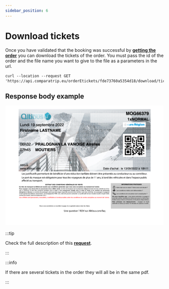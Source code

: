 ```yaml
---
sidebar_position: 6
---
```


# Download tickets

Once you have validated that the booking was successful by **[getting the order](./get-order)** you can download the tickets of the order.
You must pass the id of the order and the file name you want to give to the file as a parameters in the url.

```
curl --location --request GET 'https://api.comparatrip.eu/orderEtickets/fde73760a5354d18/download/ticketName'
```

## Response body example

![ticket screenshot](../../../static/img/altibusTicketPdf.png)

:::tip

Check the full description of this **[request](/api#operation/DownloadTicket)**.

:::

:::info

If there are several tickets in the order they will all be in the same pdf.

:::